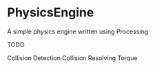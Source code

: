 # PhysicsEngine
A simple physics engine written using Processing


TODO

Collision Detection
Collision Resolving
Torque
